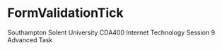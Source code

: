 # FormValidationTick

Southampton Solent University
CDA400 Internet Technology
Session 9 Advanced Task
